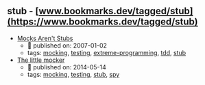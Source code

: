 stub - [www.bookmarks.dev/tagged/stub](https://www.bookmarks.dev/tagged/stub) 
---
* [Mocks Aren't Stubs](https://martinfowler.com/articles/mocksArentStubs.html)
    * :calendar: published on: 2007-01-02
    * tags: [mocking](../tags/mocking.md), [testing](../tags/testing.md), [extreme-programming](../tags/extreme-programming.md), [tdd](../tags/tdd.md), [stub](../tags/stub.md)
* [The little mocker](https://blog.cleancoder.com/uncle-bob/2014/05/14/TheLittleMocker.html)
    * :calendar: published on: 2014-05-14
    * tags: [mocking](../tags/mocking.md), [testing](../tags/testing.md), [stub](../tags/stub.md), [spy](../tags/spy.md)
